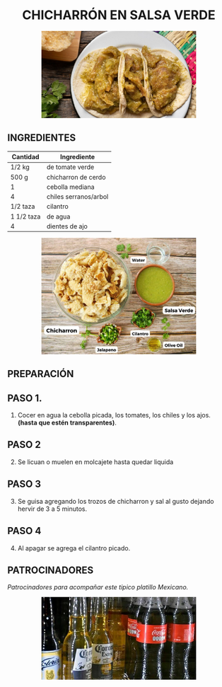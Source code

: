 # <div align="center"> CHICHARRÓN EN SALSA VERDE </div>  

<p align="center">
<img src="images/chicharron.jpg" width="350">
</p>

## INGREDIENTES  
<p align="center">

| Cantidad       | Ingrediente             |
|----------------|-------------------------|
| 1/2 kg         | de tomate verde         |
|  500 g         | chicharron de cerdo     |
|   1            | cebolla mediana         |
|   4            | chiles serranos/arbol   |
| 1/2 taza       | cilantro                |
| 1 1/2 taza     | de agua                 |
| 4              | dientes de ajo          |        
</p>

<p align="center">
<img src="images/ingredientes.jpg" width="350">
</p>

## PREPARACIÓN

 ## PASO 1. 
 1. Cocer en agua la cebolla picada, los tomates, los chiles y los ajos.  __(hasta que estén transparentes)__.
 ## PASO 2
 2. Se licuan o muelen en molcajete hasta quedar liquida 
 ## PASO 3
 3. Se guisa agregando los trozos de chicharron y sal al gusto dejando hervir de 3 a 5 minutos.
 ## PASO 4
 4. Al apagar se agrega el cilantro picado.
## PATROCINADORES

_Patrocinadores para acompañar este tipico platillo Mexicano._ 

<p align="center">
<img src="images/patrocinadores.jpg" width="350">
</p>

